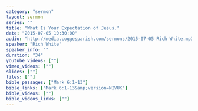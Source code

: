 ```yaml
---
category: "sermon"
layout: sermon
series: ""
title: "What Is Your Expectation of Jesus."
date: "2015-07-05 10:30:00"
audio: "http://media.coggesparish.com/sermons/2015-07-05 Rich White.mp3"
speaker: "Rich White"
speaker_info: ""
duration: "34"
youtube_videos: [""]
vimeo_videos: [""]
slides: [""]
files: [""]
bible_passages: ["Mark 6:1-13"]
bible_links: ["Mark 6:1-13&amp;version=NIVUK"]
bible_videos: [""]
bible_videos_links: [""]
---
```

